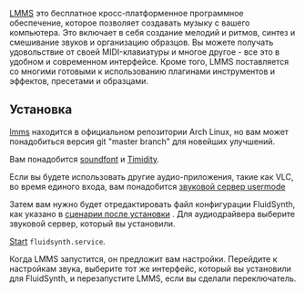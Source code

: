 [LMMS](https://lmms.io/) это бесплатное кросс-платформенное программное обеспечение, которое позволяет создавать музыку с вашего компьютера. Это включает в себя создание мелодий и ритмов, синтез и смешивание звуков и организацию образцов. Вы можете получать удовольствие от своей MIDI-клавиатуры и многое другое - все это в удобном и современном интерфейсе. Кроме того, LMMS поставляется со многими готовыми к использованию плагинами инструментов и эффектов, пресетами и образцами.

## Установка

[lmms](https://www.archlinux.org/packages/?name=lmms) находится в официальном репозитории Arch Linux, но вам может понадобиться версия git "master branch" для новейших улучшений.

Вам понадобится [soundfont](/index.php/Timidity#SoundFonts "Timidity") и [Timidity](/index.php/Timidity "Timidity").

Если вы будете использовать другие аудио-приложения, такие как VLC, во время единого входа, вам понадобится [звуковой сервер usermode](/index.php/Sound#Sound_servers "Sound")

Затем вам нужно будет отредактировать файл конфигурации FluidSynth, как указано в [сценарии после установки](https://projects.archlinux.org/svntogit/packages.git/tree/trunk/fluidsynth.install?h=packages/fluidsynth) . Для аудиодрайвера выберите звуковой сервер, который вы установили.

[Start](/index.php/Start "Start") `fluidsynth.service`.

Когда LMMS запустится, он предложит вам настройки. Перейдите к настройкам звука, выберите тот же интерфейс, который вы установили для FluidSynth, и перезапустите LMMS, если вы сделали переключатель.